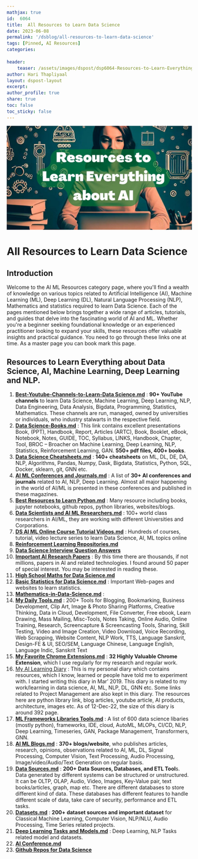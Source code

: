 ```yaml
---
mathjax: true
id:  6064
title:  All Resources to Learn Data Science 
date: 2023-06-08
permalink: '/dsblog/all-resources-to-learn-data-science'
tags: [Pinned, AI Resources] 
categories: 

header:
    teaser: /assets/images/dspost/dsp6064-Resources-to-Learn-Everything-About-AI.jpg
author: Hari Thapliyaal   
layout: dspost-layout   
excerpt:   
author_profile: true   
share: true   
toc: false  
toc_sticky: false 
---
```


![All Resources to Learn Data Science](/assets/images/dspost/dsp6064-Resources-to-Learn-Everything-About-AI.jpg)    
    
# All Resources to Learn Data Science   
   
## Introduction 
   
Welcome to the AI ML Resources category page, where you'll find a wealth of knowledge on various topics related to Artificial Intelligence (AI), Machine Learning (ML), Deep Learning (DL), Natural Language Processing (NLP), Mathematics and statistics required to learn Data Science. Each of the pages mentioned below brings together a wide range of articles, tutorials, and guides that delve into the fascinating world of AI and ML. Whether you're a beginner seeking foundational knowledge or an experienced practitioner looking to expand your skills, these resources offer valuable insights and practical guidance. You need to go through these links one at time. As a master page you can book mark this page.

## Resources to Learn Everything about Data Science, AI, Machine Learning, Deep Learning and NLP.
  
1. **[Best-Youtube-Channels-to-Learn-Data Science.md](/dsresources/best-youtube-channels-for-ds "Best-Youtube-Channels-to-Learn-Data-Science.md")** : **90+ YouTube channels** to learn Data Science, Machine Learning, Deep Learning, NLP, Data Engineering, Data Analysis, Bigdata, Programming, Statistics, Mathematics. These channels are run, managed, owned by universities or individuals,  who industry stalwarts in the respective field.
1. **[Data Science-Books.md](/dsresources/ds-ai-ml-books "Data-Science-Books.md")** : This link contains excellent presentations Book, (PPT), Handbook, Report, Articles (ARTC), Book, Booklet, eBook, Notebook, Notes, GUIDE, TOC, Syllabus, LINKS, Handbook, Chapter, Tool, BROC – Broacher on Machine Learning, Deep Learning, NLP, Statistics, Reinforcement Learning, GAN. **550+ pdf files, 400+ books**.
1. **[Data Science Cheatsheets.md](/dsresources/data-science-cheatsheets "Data-Science-Cheatsheets.md")** : **140+ cheatsheets** on ML, DL, DE, DA, NLP, Algorithms, Pandas, Numpy, Dask, Bigdata, Statistics, Python, SQL, Docker, sklearn, git, GNN etc.
1. **[AI ML Conferences and Journals.md](/dsresources/ai-ml-dl-nlp-conferences "AI-ML-Conferences-and-Journals.md")** : A list of **30+ AI conferences and journals** related to AI, NLP, Deep Learning. Almost all major happening in the world of AI/ML is presented in these conferences and published in these magazines.
1. **[Best Resources to Learn Python.md](/dsresources/best-resources-to-learn-python "Best-Resources-to-Learn-Python.md")** : Many resource including books, jupyter notebooks, github repos, python libraries, websites/blogs.
1. **[Data Scientists and AI ML Researchers.md](/dsresources/ds-ai-ml-researchers "Data-Scientists-and-AI-ML-Researchers.md")** : 100+ world class researchers in AI/ML, they are working with different Universities and Corporations.
1. **[DS AI ML Online Course Tutorial Videos.md](/dsresources/data-science-tutorial-video-resources "DS-AI-ML-Online-Course-Tutorial-Videos.md")** : Hundreds of courses, tutorial, video lecture series to learn Data Science, AI, ML topics online
1. **[Reinforcement Learning Repositories.md](/dsresources/rl-git-repo "Reinforcement-Learning-Repositories.md")**
1. **[Data Science Interview Question Answers](/dsresources/ds-ai-ml-interview-resources "Data-Science-Interview-Question-Answers.md")**
1. **[Important AI Research Papers](/dsresources/important-ai-research-papers "Important-AI-Research-Papers.md")** : By this time there are thousands, if not millions, papers in AI and related technologies. I found around 50 paper of special interest. You may be interested in reading these.
1. **[High School Maths for Data Science.md](/dsresources/high-school-maths-for-ds "High-School-Maths-for-Data-Science.md")** 
1. **[Basic Statistics for Data Science.md](/dsresources/basic-statistics-for-data-science "Basic-Statistics-for-Data-Science.md")** : Important Web-pages and websites to learn statistics.
1. **[Mathematics-in-Data-Science.md](/dsresources/maths-for-ds "Mathematics-in-Data-Science.md")** : 
1. **[My Daily Tools.md](/dsresources/my-daily-tools "My-Daily-Tools.md")** : 
200+ Tools for Blogging,  Bookmarking,  Business Development,  Clip Art, Image & Photo Sharing Platforms,  Creative Thinking,  Data in Cloud,  Development,  File Converter,  Free ebook,  Learn Drawing,  Mass Mailing,  Misc-Tools,  Notes Taking,  Online Audio,  Online Training,  Research,  Screencapture & Screencasting Tools,  Sharing,  Skill Testing,  Video and Image Creation,  Video Download,  Voice Recording,  Web Scrapping,  Website Content,  NLP Work,  TTS,  Language Sanskrit,  Design-FE & UI,  SEO/SEM,  Language Chinese,  Language English,  Language Indic,  Sanskrit Text
1. **[My Favorite Chrome Extensions.md](/dsresources/myfab-chrome-extensions "My-Favorite-Chrome-Extensions.md")** : **32 Highly Valuable Chrome Extension**, which I use regularly for my research and regular work.
1. [My AI Learning Diary](/dsresources/AI-ML-Resources-from-My-Diary) : 
     This is my personal diary which contains resources, which I know, learned or people have told me to experiment with. I started writing this diary in Mar’ 2019. This diary is related to my work/learning in data science, AI, ML, NLP, DL, GNN etc. Some links related to Project Management are also kept in this diary. The resources here are python library link, blog articles, youtube article, AI products, architecture, images etc. As of 12-Dec-22, the size of this diary is around 392 page.
1. **[ML Frameworks Libraries Tools.md](/dsresources/ml-frameworks-libraries-tools "ML-Frameworks-Libraries-Tools.md")** : A list of 600 data science libaries (mostly python), frameworks, IDE, cloud, AutoML, MLOPs, CI/CD, NLP, Deep Learning, Timeseries, GAN, Package Management, Transformers, GNN.
1. **[AI ML Blogs.md](/dsresources/ai-ml-blogs "AI-ML-Blogs.md")** : **370+ blogs/website**, who publishes articles, research, opinions, observations related to AI, ML, DL, Signal Processing, Computer Vision, Text Processing, Audio Processing, Image/video/Audio/Text Generation on regular basis.
1. **[Data Sources.md](/dsresources/data-sources "Data-Sources.md")** : **200+ Data Sources, Databases, and ETL Tool**s. Data generated by different systems can be structured or unstructured. It can be OLTP, OLAP, Audio, Video, Images, Key-Value pair, text books/articles, graph, map etc. There are different databases to store different kind of data. These databases has different features to handle different scale of data, take care of security, performance and ETL tasks.
1. **[Datasets.md](/dsresources/datasets "Datasets.md")** :  **200+ dataset sources and important dataset** for Classical Machine Learning, Computer Vision, NLP/NLU, Audio Processing, Time Series related projects.
1. **[Deep Learning Tasks and Models.md](dsresources/ml-tasks-and-model-evaluation "Deep-Learning-Tasks-and-Models.md")** : Deep Learning, NLP Tasks related model and datasets.
1. **[AI Conference.md](/dsresources/ai-conferences "AI Conference.md")**
1. **[Github Repos for Data Science](/dsresources/Github-Repos-for-DataScience "Github Repos for Data Science")**


